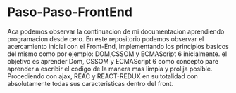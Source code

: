 # Paso-Paso-FrontEnd

Aca podemos observar la continuacion de mi documentacion aprendiendo programacion desde cero.
En este repositorio podemos observar el acercamiento inicial con el Front-End, Implementando los principios basicos del mismo como por ejemplo: DOM,CSSOM y ECMAScript 6 inicialmente.
el objetivo es aprender Dom, CSSOM y ECMAScript 6 como concepto pare aprender a escribir el codigo de la manera mas limpia y prolija posible. Procediendo con ajax, REAC y REACT-REDUX en su totalidad con absolutamente todas sus caracteristicas dentro del front.
